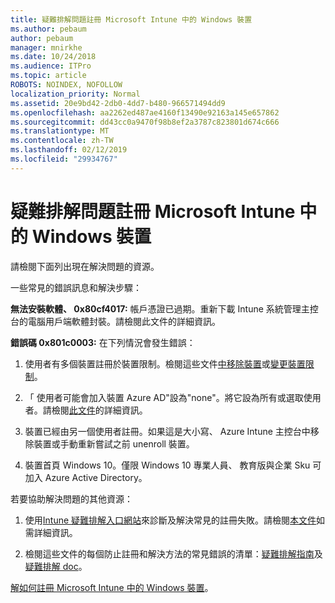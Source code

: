 ```yaml
---
title: 疑難排解問題註冊 Microsoft Intune 中的 Windows 裝置
ms.author: pebaum
author: pebaum
manager: mnirkhe
ms.date: 10/24/2018
ms.audience: ITPro
ms.topic: article
ROBOTS: NOINDEX, NOFOLLOW
localization_priority: Normal
ms.assetid: 20e9bd42-2db0-4dd7-b480-966571494dd9
ms.openlocfilehash: aa2262ed487ae4160f13490e92163a145e657862
ms.sourcegitcommit: dd43cc0a9470f98b8ef2a3787c823801d674c666
ms.translationtype: MT
ms.contentlocale: zh-TW
ms.lasthandoff: 02/12/2019
ms.locfileid: "29934767"
---
```

# <a name="troubleshoot-issues-with-enrolling-windows-devices-in-microsoft-intune"></a>疑難排解問題註冊 Microsoft Intune 中的 Windows 裝置

請檢閱下面列出現在解決問題的資源。 
  
一些常見的錯誤訊息和解決步驟：
  
 **無法安裝軟體、 0x80cf4017:** 帳戶憑證已過期。重新下載 Intune 系統管理主控台的電腦用戶端軟體封裝。請檢閱此文件的詳細資訊。 
  
 **錯誤碼 0x801c0003:** 在下列情況會發生錯誤： 
  
1. 使用者有多個裝置註冊於裝置限制。檢閱這些文件[中移除裝置](https://docs.microsoft.com/intune/devices-wipe)或[變更裝置限制](https://docs.microsoft.com/intune/enrollment-restrictions-set#set-device-limit-restrictions)。
    
2. 「 使用者可能會加入裝置 Azure AD"設為"none"。將它設為所有或選取使用者。請檢閱[此文件](https://docs.microsoft.com/azure/active-directory/device-management-azure-portal#configure-device-settings)的詳細資訊。 
    
3. 裝置已經由另一個使用者註冊。如果這是大小寫、 Azure Intune 主控台中移除裝置或手動重新嘗試之前 unenroll 裝置。
    
4. 裝置首頁 Windows 10。僅限 Windows 10 專業人員、 教育版與企業 Sku 可加入 Azure Active Directory。
    
若要協助解決問題的其他資源：
  
1. 使用[Intune 疑難排解入口網站](https://devicemanagement.microsoft.com/#blade/Microsoft_Intune_DeviceSettings/TroubleshootBlade)來診斷及解決常見的註冊失敗。請檢閱[本文件](https://docs.microsoft.com/intune/help-desk-operators)如需詳細資訊。 
    
2. 檢閱這些文件的每個防止註冊和解決方法的常見錯誤的清單：[疑難排解指南](https://support.microsoft.com/help/4089533/troubleshooting-windows-device-enrollment-problems-in-microsoft-intune)及[疑難排解 doc](https://docs.microsoft.com/intune-classic/troubleshoot/troubleshoot-device-enrollment-in-intune)。
    
[解如何註冊 Microsoft Intune 中的 Windows 裝置](https://docs.microsoft.com/intune/windows-enroll)。
  

